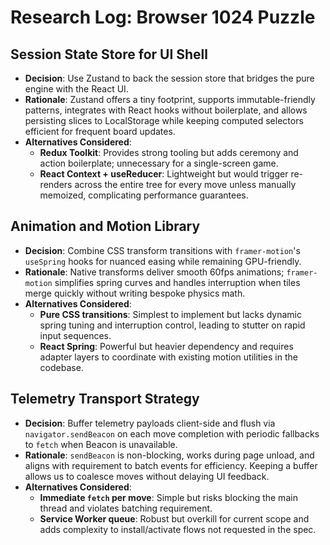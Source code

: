# Research Log: Browser 1024 Puzzle

## Session State Store for UI Shell
- **Decision**: Use Zustand to back the session store that bridges the pure engine with the React UI.
- **Rationale**: Zustand offers a tiny footprint, supports immutable-friendly patterns, integrates with React hooks without boilerplate, and allows persisting slices to LocalStorage while keeping computed selectors efficient for frequent board updates.
- **Alternatives Considered**:
  - **Redux Toolkit**: Provides strong tooling but adds ceremony and action boilerplate; unnecessary for a single-screen game.
  - **React Context + useReducer**: Lightweight but would trigger re-renders across the entire tree for every move unless manually memoized, complicating performance guarantees.

## Animation and Motion Library
- **Decision**: Combine CSS transform transitions with `framer-motion`'s `useSpring` hooks for nuanced easing while remaining GPU-friendly.
- **Rationale**: Native transforms deliver smooth 60fps animations; `framer-motion` simplifies spring curves and handles interruption when tiles merge quickly without writing bespoke physics math.
- **Alternatives Considered**:
  - **Pure CSS transitions**: Simplest to implement but lacks dynamic spring tuning and interruption control, leading to stutter on rapid input sequences.
  - **React Spring**: Powerful but heavier dependency and requires adapter layers to coordinate with existing motion utilities in the codebase.

## Telemetry Transport Strategy
- **Decision**: Buffer telemetry payloads client-side and flush via `navigator.sendBeacon` on each move completion with periodic fallbacks to `fetch` when Beacon is unavailable.
- **Rationale**: `sendBeacon` is non-blocking, works during page unload, and aligns with requirement to batch events for efficiency. Keeping a buffer allows us to coalesce moves without delaying UI feedback.
- **Alternatives Considered**:
  - **Immediate `fetch` per move**: Simple but risks blocking the main thread and violates batching requirement.
  - **Service Worker queue**: Robust but overkill for current scope and adds complexity to install/activate flows not requested in the spec.
